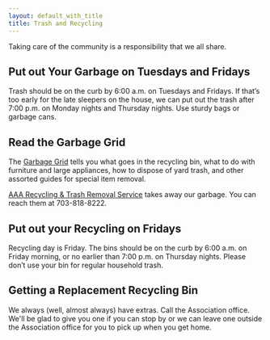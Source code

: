 ```yaml
---
layout: default_with_title
title: Trash and Recycling
---
```


Taking care of the community is a responsibility that we all share.

## Put out Your Garbage on Tuesdays and Fridays

Trash should be on the curb by 6:00 a.m. on Tuesdays and Fridays. If that’s too early for the late sleepers on the house, we can put out the trash after 7:00 p.m. on Monday nights and Thursday nights. Use sturdy bags or garbage cans.

## Read the Garbage Grid

The [Garbage Grid](https://skydrive.live.com/redir?resid=529E6218CA92DA58%211550) tells you what goes in the recycling bin, what to do with furniture and large appliances, how to dispose of yard trash, and other assorted guides for special item removal.

[AAA Recycling & Trash Removal Service](http://www.aaatrash.com/) takes away our garbage. You can reach them at 703-818-8222.

## Put out your Recycling on Fridays

Recycling day is Friday. The bins should be on the curb by 6:00 a.m. on Friday morning, or no earlier than 7:00 p.m. on Thursday nights. Please don’t use your bin for regular household trash.

## Getting a Replacement Recycling Bin

We always (well, almost always) have extras. Call the Association office. We'll be glad to give you one if you can stop by or we can leave one outside the Association office for you to pick up when you get home.
